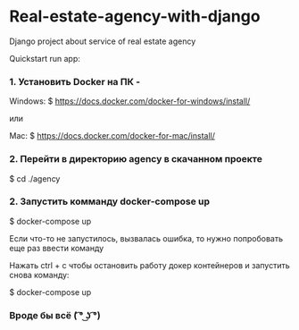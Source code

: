 # Real-estate-agency-with-django
Django project about service of real estate agency

Quickstart run app:

### 1. Установить Docker на ПК - 
Windows:
$ https://docs.docker.com/docker-for-windows/install/

или

Mac: 
$ https://docs.docker.com/docker-for-mac/install/ 

### 2. Перейти в директорию agency в скачанном проекте
$ cd ./agency

### 2. Запустить комманду docker-compose up
$ docker-compose up

Если что-то не запустилось, вызвалась ошибка, то нужно попробовать еще раз ввести команду 

Нажать ctrl + c чтобы остановить работу докер контейнеров и запустить снова команду:

$ docker-compose up

### Вроде бы всё ( ͡° ͜ʖ ͡°) 
